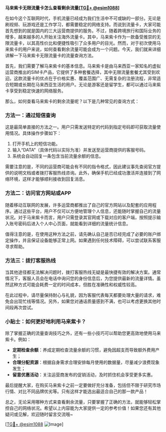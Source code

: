 **马来紫卡无限流量卡怎么查看剩余流量[[TG💪+ @esim1088](https://t.me/s/esim1088)]**

在如今这个互联网时代，手机流量已经成为我们生活中不可或缺的一部分。无论是刷视频、玩游戏还是工作学习，都需要稳定的网络支持。而说到流量卡，大家可能首先想到的就是国内的三大运营商提供的服务。不过，随着跨境旅行和国际业务的增多，越来越多的人开始关注海外流量卡。其中，马来紫卡作为一款备受推崇的无限流量卡，以其高性价比和便捷性吸引了众多用户的目光。然而，对于初次使用马来紫卡的用户来说，如何查看剩余流量可能会成为一个问题。今天，我们就来详细讲解一下马来紫卡无限流量卡的流量查询方法。

首先，我们需要了解马来紫卡的基本信息。马来紫卡是由马来西亚一家知名的虚拟运营商推出的SIM卡产品，它提供了多种套餐选择，其中无限流量套餐尤其受到欢迎。这款流量卡的优点在于价格实惠、覆盖范围广、无需复杂的注册流程，非常适合短期或长期在马来西亚生活的用户。无论是游客还是留学生，都可以通过马来紫卡享受到稳定快速的网络服务。

那么，如何查看马来紫卡的剩余流量呢？以下是几种常见的查询方式：

### 方法一：通过短信查询

这是最简单直接的方法之一。用户只需发送特定的代码到指定号码即可获取流量使用情况。具体操作步骤如下：

1. 打开手机上的短信功能。
2. 输入“DATA”（具体代码以实际为准）并发送至运营商提供的客服号码。
3. 系统会自动回复一条包含当前流量余额的信息。

需要注意的是，不同的运营商可能会有不同的指令格式，因此建议事先查阅官方提供的说明文档或者拨打客服热线咨询。此外，确保手机已经成功激活并连接到了网络环境，这样才能够顺利接收到回复消息。

### 方法二：访问官方网站或APP

随着移动互联网的发展，许多运营商都推出了自己的官方网站以及配套的应用程序。通过这些平台，用户不仅可以方便地管理个人信息，还能随时掌握自己的流量状况。对于马来紫卡而言，用户只需登录其官网或下载对应的客户端，按照提示输入账号密码后进入个人中心页面，就能看到详细的流量统计信息。

值得注意的是，在使用这种方法之前，请先确认自己是否已经完成了必要的账户绑定操作，并且保证设备能够正常上网。如果遇到任何技术障碍，可以尝试联系客服寻求帮助。

### 方法三：拨打客服热线

当其他途径都无法解决问题时，拨打客服热线无疑是最快捷有效的解决方案。通常情况下，客服人员会在电话中询问您的身份信息后，为您提供最新的流量详情。虽然这种方式可能会耗费一定的时间成本，但胜在准确性和权威性较高。

在此过程中，请尽量保持耐心与礼貌，因为客服代表每天都要处理大量的请求，难免会出现忙线等情况。另外，如果您对通话质量感到不满，也可以考虑更换其他时间段再次尝试。

### 小贴士：如何更好地利用马来紫卡？

除了掌握正确的流量查询技巧之外，还有一些小技巧可以帮助您更高效地使用马来紫卡。例如：

- **定期检查余额**：养成定期检查流量余额的习惯，避免因超支而导致额外费用产生；
- **合理分配资源**：根据自身需求合理安排每月使用的数据量，尽量减少浪费现象发生；
- **留意优惠活动**：关注运营商发布的促销活动，及时抓住机会享受更多实惠。

最后提醒大家，在购买马来紫卡之前一定要做好充分准备，包括但不限于研究市场行情、对比不同品牌优劣等。只有这样才能选出最适合自己的那一款产品！

总之，无论采用哪种方式来查看剩余流量，只要掌握了正确的方法，就能够轻松掌控自己的网络状况。希望以上内容能为大家提供一定的参考价值！如果您还有其他疑问或见解，欢迎随时留言交流哦~

[[TG💪+ @esim1088](https://t.me/s/esim1088) ![Image](https://i.postimg.cc/4NQfJmqS/Snipaste-2025-05-13-00-14-12.png)]